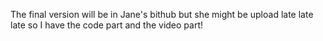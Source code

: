 The final version will be in Jane's bithub
but she might be upload late late late so 
I have the code part and the video part! 
